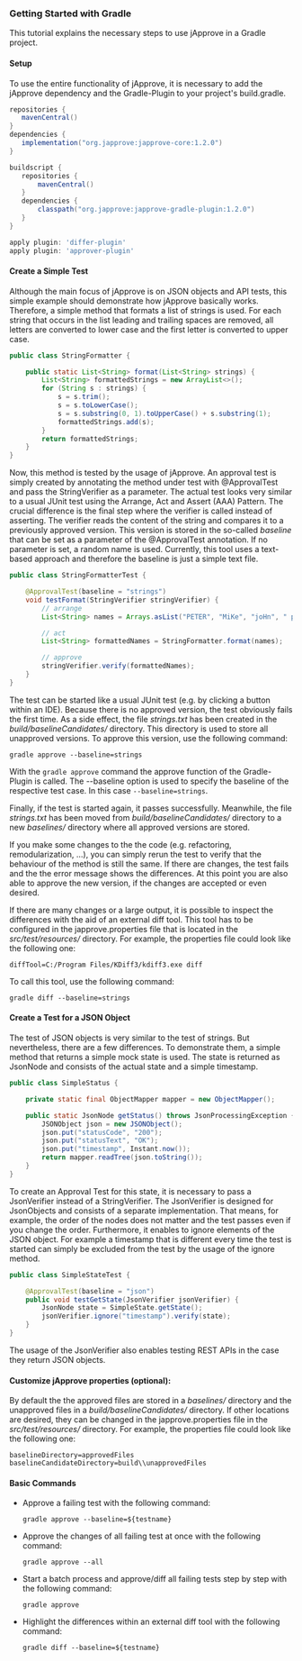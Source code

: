 ### Getting Started with Gradle

This tutorial explains the necessary steps to use jApprove in a Gradle project.

#### Setup

To use the entire functionality of jApprove, it is necessary to add the jApprove dependency and the Gradle-Plugin to your project's build.gradle.
  
```groovy
repositories {
   mavenCentral()
}
dependencies {
   implementation("org.japprove:japprove-core:1.2.0")
}
```

```groovy
buildscript {
   repositories {
	   mavenCentral()
   }
   dependencies {
	   classpath("org.japprove:japprove-gradle-plugin:1.2.0")
   }
}

apply plugin: 'differ-plugin'
apply plugin: 'approver-plugin'
```


#### Create a Simple Test

Although the main focus of jApprove is on JSON objects and API tests, this simple example should demonstrate how jApprove basically works. Therefore, a simple method that formats a list of strings is used. For each string that occurs in the list leading and trailing spaces are removed, all letters are converted to lower case and the first letter is converted to upper case.

```java
public class StringFormatter {

    public static List<String> format(List<String> strings) {
        List<String> formattedStrings = new ArrayList<>();
        for (String s : strings) {
            s = s.trim();
            s = s.toLowerCase();
            s = s.substring(0, 1).toUpperCase() + s.substring(1);
            formattedStrings.add(s);
        }
        return formattedStrings;
    }
}
```

Now, this method is tested by the usage of jApprove. An approval test is simply created by annotating the method under test with @ApprovalTest and pass the StringVerifier as a parameter. The actual test looks very similar to a usual JUnit test using the Arrange, Act and Assert (AAA) Pattern. The crucial difference is the final step where the verifier is called instead of asserting. The verifier reads the content of the string and compares it to a previously approved version. This version is stored in the so-called _baseline_ that can be set as a parameter of the @ApprovalTest annotation. If no parameter is set, a random name is used. Currently, this tool uses a text-based approach and therefore the baseline is just a simple text file.

```java
public class StringFormatterTest {

    @ApprovalTest(baseline = "strings")
    void testFormat(StringVerifier stringVerifier) {
        // arrange
        List<String> names = Arrays.asList("PETER", "MiKe", "joHn", " pAuL ");

        // act
        List<String> formattedNames = StringFormatter.format(names);

        // approve
        stringVerifier.verify(formattedNames);
    }
}
```

The test can be started like a usual JUnit test (e.g. by clicking a button within an IDE). Because there is no approved version, the test obviously fails the first time. As a side effect, the file _strings.txt_ has been created in the _build/baselineCandidates/_ directory. This directory is used to store all unapproved versions. To approve this version, use the following command: 

`gradle approve --baseline=strings`

With the `gradle approve` command the approve function of the Gradle-Plugin is called. The --baseline option is used to specify the baseline of the respective test case. In this case `--baseline=strings`. 

Finally, if the test is started again, it passes successfully. Meanwhile, the file _strings.txt_ has been moved from _build/baselineCandidates/_ directory to a new _baselines/_ directory where all approved versions are stored.

If you make some changes to the the code (e.g. refactoring, remodularization, ...), you can simply rerun the test to verify that the behaviour of the method is still the same. If there are changes, the test fails and the the error message shows the differences. At this point you are also able to approve the new version, if the changes are accepted or even desired.

If there are many changes or a large output, it is possible to inspect the differences with the aid of an external diff tool. This tool has to be configured in the japprove.properties file that is located in the _src/test/resources/_ directory. For example, the properties file could look like the following one:
	
```
diffTool=C:/Program Files/KDiff3/kdiff3.exe diff
```

To call this tool, use the following command: 

`gradle diff --baseline=strings`


#### Create a Test for a JSON Object

The test of JSON objects is very similar to the test of strings. But nevertheless, there are a few differences. To demonstrate them, a simple method that returns a simple mock state is used. The state is returned as JsonNode and consists of the actual state and a simple timestamp.

```java
public class SimpleStatus {

    private static final ObjectMapper mapper = new ObjectMapper();

    public static JsonNode getStatus() throws JsonProcessingException {
        JSONObject json = new JSONObject();
        json.put("statusCode", "200");
        json.put("statusText", "OK");
        json.put("timestamp", Instant.now());
        return mapper.readTree(json.toString());
    }
}
```

To create an Approval Test for this state, it is necessary to pass a JsonVerifier instead of a StringVerifier. The JsonVerifier is designed for JsonObjects and consists of a separate implementation. That means, for example, the order of the nodes does not matter and the test passes even if you change the order. Furthermore, it enables to ignore elements of the JSON object. For example a timestamp that is different every time the test is started can simply be excluded from the test by the usage of the ignore method.

```java
public class SimpleStateTest {

    @ApprovalTest(baseline = "json")
    public void testGetState(JsonVerifier jsonVerifier) {
        JsonNode state = SimpleState.getState();
        jsonVerifier.ignore("timestamp").verify(state);
    }
}
```

The usage of the JsonVerifier also enables testing REST APIs in the case they return JSON objects. 


#### Customize jApprove properties (optional):

By default the the approved files are stored in a _baselines/_ directory and the unapproved files in a _build/baselineCandidates/_ directory. If other locations are desired, they can be changed in the japprove.properties file in the _src/test/resources/_ directory. For example, the properties file could look like the following one:
	
```
baselineDirectory=approvedFiles
baselineCandidateDirectory=build\\unapprovedFiles
```


#### Basic Commands   

* Approve a failing test with the following command: 
 
	`gradle approve --baseline=${testname}`
	
* Approve the changes of all failing test at once with the following command:

   `gradle approve --all`

* Start a batch process and approve/diff all failing tests step by step with the following command:

	`gradle approve`   
	
* Highlight the differences within an external diff tool with the following command: 
 
	`gradle diff --baseline=${testname}`	

	
  